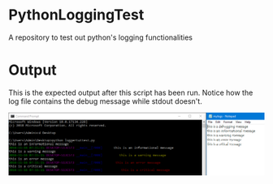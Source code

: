 # PythonLoggingTest
A repository to test out python's logging functionalities

# Output
This is the expected output after this script has been run.
Notice how the log file contains the debug message while stdout doesn't.

![expected output](https://raw.githubusercontent.com/AmazingAbdullah/PythonLoggingTest/master/output.PNG)
